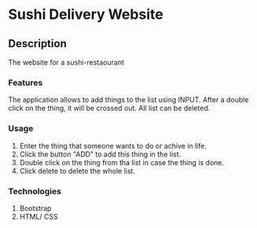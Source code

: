 # Sushi Delivery Website

## Description

The website for a sushi-restaourant

### Features

The application allows to add things to the list using INPUT. After a double click on the thing, it will be crossed out. All list can be deleted. 

### Usage

1. Enter the thing that someone wants to do or achive in life.
2. Click the button "ADD" to add this thing in the list.
3. Double click on the thing from tha list in case the thing is done.
4. Click delete to delete the whole list. 

### Technologies

1. Bootstrap
2. HTML/ CSS
